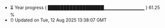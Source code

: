 - ⏳ Year progress { ██████████████████▁▁▁▁▁▁▁▁▁▁▁▁ } 61.25 %
- ⏰ Updated on Tue, 12 Aug 2025 13:38:07 GMT

